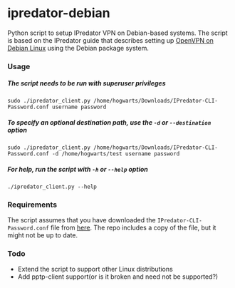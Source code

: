 ipredator-debian
================

Python script to setup IPredator VPN on Debian-based systems. The script is based on the IPredator guide that describes setting up [OpenVPN on Debian Linux](https://www.ipredator.se/guide/openvpn/debian/native) using the Debian package system.

### Usage

##### The script needs to be run with superuser privileges
`sudo ./ipredator_client.py /home/hogwarts/Downloads/IPredator-CLI-Password.conf username password`
##### To specify an optional destination path, use the `-d` or `--destination` option

`sudo ./ipredator_client.py /home/hogwarts/Downloads/IPredator-CLI-Password.conf -d /home/hogwarts/test username password`

##### For help, run the script with `-h` or `--help` option

`./ipredator_client.py --help`

### Requirements

The script assumes that you have downloaded the `IPredator-CLI-Password.conf` file from [here](https://www.ipredator.se/guide/openvpn/debian/native#needed_files). The repo includes a copy of the file, but it might not be up to date.

### Todo

+ Extend the script to support other Linux distributions
+ Add pptp-client support(or is it broken and need not be supported?)
